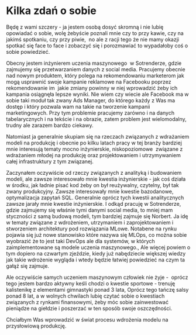 # Kilka zdań o sobie

Będę z wami szczery - ja jestem osobą dosyć skromną i nie lubię opowiadać o sobie, wolę żebyście poznali mnie czy to przy kawie, czy na jakimś spotkaniu, czy przy piwie,  no ale z racji tego że nie mamy okazji spotkać się face to face i zobaczyć się i porozmawiać to wypadałoby coś o sobie powiedzieć.

Obecny jestem inżynierem uczenia maszynowego  w Sotrenderze, gdzie zajmujemy się przetwarzaniem danych z social media. Pracujemy obecnie nad nowym produktem, który polega na rekomendowaniu marketerom jak mogą usprawnić swoje kampanie reklamowe na Facebooku poprzez rekomendowanie im  jakie zmiany powinny w niej wprowadzić żeby ich kampania osiągnęła lepsze wyniki. Nie wiem czy wiecie ale Facebook ma w sobie taki moduł tak zwany Ads Manager, do którego każdy z Was ma dostęp i który pozwala wam na takie na tworzenie kampanii marketingowych. Przy tym problemie pracujemy zarówno i na danych  tabelarycznych i na tekście i na obrazie, zatem problem jest wielomodalny, trudny ale zarazem bardzo ciekawy.

Natomiast ja generalnie skupiam się na rzeczach związanych z wdrażaniem modeli na produkcję i obecnie po kilku latach pracy w tej branży bardziej mnie interesują tematy mocno inżynierskie, niskopoziomowe  związane z wdrażaniem młodej na produkcję oraz projektowaniem i utrzymywaniem całej infrastruktury z tym związanej.

Zaczynałem oczywiście od rzeczy związanych z analityką i budowaniem modeli, ale zawsze interesowało mnie kwestia inżynierskie - jak coś działa w środku, jak ładnie pisać kod żeby on był reużywalny, czytelny, był tak zwany produkcyjny. Zawsze interesowały mnie kwestie bazodanowe, optymalizacja zapytań SQL. Generalnie oprócz tych kwestii analitycznych zawsze jarały mnie kwestie inżynierskie. I odkąd pracuję w Sotrenderze,  gdzie zajmujemy się właśnie tymi danymi social media, to mniej mam styczności z samą budową modeli, tym bardziej zajmuje się Norbert. Ja idę w tematy związane z wdrożeniem, utrzymaniem i zaprojektowaniem i stworzeniem architektury pod rozwiązania MLowe. Notabene na rynku pojawia się już nowe stanowisko które nazywa się MLOps, co można sobie wyobrazić że to jest taki DevOps ale dla systemów, w których zaimplementowane są modele uczenia maszynowego., Ale więcej powiem o tym dopiero na czwartym zjeździe, kiedy już nabędziecie większej wiedzy jak takie wdrożenie wygląda i wtedy będzie łatwiej powiedzieć na czym ta gałąź się zajmuje. 

Ale oczywiście samych uczeniem maszynowym człowiek nie żyje -  oprócz tego jestem bardzo aktywny keśli chodzi o kwestie sportowe - trenuję kalistenikę z elementami gimnastyki ponad 3 lata, Oprócz tego tańczę salsy ponad 8 lat, a w wolnych chwilach lubię czytać sobie o kwestiach związanych z rynkami finansowymi, żeby móc sobie zainwestować pieniądze na giełdzie i poszerzać w ten sposób swoje oszczędności.

Chciałbym Was wprowadzić w świat procesu wdrożenia modelu na przysłowiową produkcję.